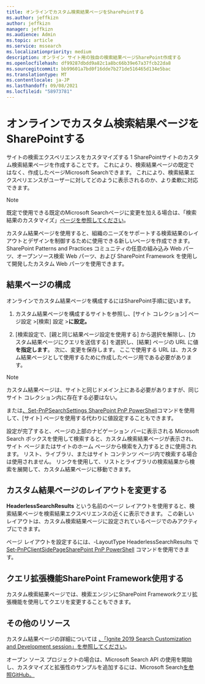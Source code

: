 ```yaml
---
title: オンラインでカスタム検索結果ページをSharePointする
ms.author: jeffkizn
author: jeffkizn
manager: jeffkizn
ms.audience: Admin
ms.topic: article
ms.service: mssearch
ms.localizationpriority: medium
description: オンライン サイト用の独自の検索結果ページSharePoint作成する
ms.openlocfilehash: df99287dbdd9a82c1a8bc66b39e67a37fcb22da8
ms.sourcegitcommit: bb99601a7bd0f16dde7b271de516465d134e5bac
ms.translationtype: MT
ms.contentlocale: ja-JP
ms.lasthandoff: 09/08/2021
ms.locfileid: "58973781"
---
```

# <a name="create-a-custom-search-results-page-in-sharepoint-online"></a>オンラインでカスタム検索結果ページをSharePointする

サイトの検索エクスペリエンスをカスタマイズする 1 SharePointサイトのカスタム検索結果ページを作成することです。 これにより、検索結果ページの既定ではなく、作成したページMicrosoft Searchできます。 これにより、検索結果エクスペリエンスがユーザーに対してどのように表示されるのか、より柔軟に対応できます。

>[!NOTE]
> 既定で使用できる既定のMicrosoft Searchページに変更を加える場合は、「検索結果のカスタマイズ」[ページを参照してください](customize-search-page.md)。

カスタム結果ページを使用すると、組織のニーズをサポートする検索結果のレイアウトとデザインを制御するために使用できる新しいページを作成できます。 SharePoint Patterns and Practices コミュニティの任意の組み込み Web パーツ、オープンソース検索 Web パーツ、および SharePoint Framework を使用して開発したカスタム Web パーツを使用できます。

## <a name="configure-a-results-page"></a>結果ページの構成

オンラインでカスタム結果ページを構成するにはSharePoint手順に従います。

1. カスタム結果ページを構成するサイトを参照し、[サイト コレクション] ページ設定 >[検索] 設定 >**に設定。**

2. [検索設定で、[親と同じ結果ページ設定を使用する] から選択を解除し、[カスタム結果ページにクエリを送信する] を選択し、[結果] ページの URL に値 **を指定します**。 次に、変更を保存します。 ここで使用する URL は、カスタム結果ページとして使用するために作成したページ用である必要があります。

>[!NOTE]
> カスタム結果ページは、サイトと同じドメイン上にある必要がありますが、同じサイト コレクション内に存在する必要はない。  

または[、Set-PnPSearchSettings SharePoint PnP PowerShell](/powershell/module/sharepoint-pnp/set-pnpsearchsettings?view=sharepoint-ps)コマンドを使用して、[サイト] ページを使用する代わりに値設定することもできます。

設定が完了すると、ページの上部のナビゲーション バーに表示される Microsoft Search ボックスを使用して検索すると、カスタム検索結果ページが表示され、サイト ページまたはサイトのホーム ページから検索を入力するときに使用されます。 リスト、ライブラリ、またはサイト コンテンツ ページ内で検索する場合は使用されません。 リンクを使用して、リストとライブラリの検索結果から検索を展開して、カスタム結果ページに移動できます。

## <a name="change-the-layout-of-your-custom-results-page"></a>カスタム結果ページのレイアウトを変更する

**HeaderlessSearchResults** という名前のページ レイアウトを使用すると、検索結果ページを検索結果エクスペリエンスの近くに表示できます。 この新しいレイアウトは、カスタム検索結果ページに設定されているページでのみアクティブにできます。

ページ レイアウトを設定するには、-LayoutType HeaderlessSearchResults で [Set-PnPClientSidePageSharePoint PnP PowerShell](/powershell/module/sharepoint-pnp/set-pnpclientsidepage?view=sharepoint-ps) コマンドを使用できます。

## <a name="use-sharepoint-framework-query-extensions"></a>クエリ拡張機能SharePoint Framework使用する

カスタム検索結果ページでは、検索エンジンにSharePoint Frameworkクエリ[](/sharepoint/dev/spfx/building-search-extensions)拡張機能を使用してクエリを変更することもできます。

## <a name="additional-resources"></a>その他のリソース

カスタム結果ページの詳細については [、「Ignite 2019 Search Customization and Development session」を参照してください](https://myignite.techcommunity.microsoft.com/sessions/85238?source=sessions)。

オープン ソース プロジェクトの場合は、Microsoft Search API の使用を開始し、カスタマイズと拡張性のサンプルを追加するには、Microsoft Search[を参照GitHub。](https://github.com/microsoft-search)